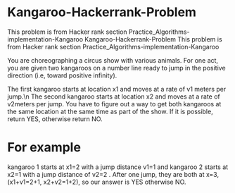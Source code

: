# Kangaroo-Hackerrank-Problem
  This problem is from Hacker rank section Practice_Algorithms-implementation-Kangaroo
  Kangaroo-Hackerrank-Problem
  This problem is from Hacker rank section Practice_Algorithms-implementation-Kangaroo

  You are choreographing a circus show with various animals. For one act, you are given two kangaroos on a number line ready to jump in the   positive direction (i.e, toward positive infinity).

  The first kangaroo starts at location x1 and moves at a rate of v1 meters per jump.\n 
  The second kangaroo starts at location x2 and moves at a rate of v2meters per jump. 
  You have to figure out a way to get both kangaroos at the same location at the same time as part of the show. 
  If it is possible, return YES, otherwise return NO.

# For example
  kangaroo 1 starts at x1=2 with a jump distance v1=1 and kangaroo 2 starts at x2=1 with a jump distance of v2=2 . After one jump, they are   both at x=3, (x1+v1=2+1, x2+v2=1+2), so our answer is YES otherwise NO.
